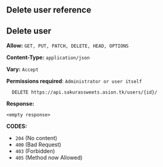 ## Delete user reference

## Delete user

**Allow:** `GET, PUT, PATCH, DELETE, HEAD, OPTIONS`

**Content-Type:** `application/json`

**Vary:** `Accept`

**Permissions required**: `Administrator or user itself`

```
  DELETE https://api.sakurassweets.asion.tk/users/{id}/
```

**Response:**

```
<empty response>
```

**CODES:**

- `204` (No content)
- `400` (Bad Request)
- `403` (Forbidden)
- `405` (Method now Allowed)
